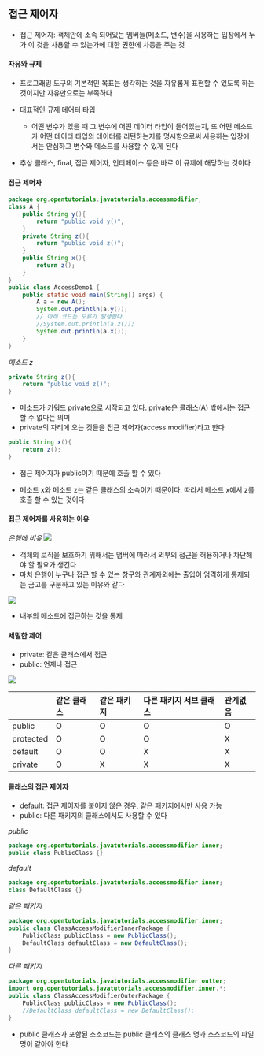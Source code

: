 ## 접근 제어자

- 접근 제어자: 객체안에 소속 되어있는 멤버들(메소드, 변수)을 사용하는 입장에서 누가 이 것을 사용할 수 있는가에 대한 권한에 차등을 주는 것

#### 자유와 규제

- 프로그래밍 도구의 기본적인 목표는 생각하는 것을 자유롭게 표현할 수 있도록 하는 것이지만 자유만으로는 부족하다

- 대표적인 규제 데어터 타입
    - 어떤 변수가 있을 때 그 변수에 어떤 데이터 타입이 들어있는지, 또 어떤 메소드가 어떤 데이터 타입의 데이터를 리턴하는지를 명시함으로써 사용하는 입장에서는 안심하고 변수와 메소드를 사용할 수 있게 된다

- 추상 클래스, final, 접근 제어자, 인터페이스 등은 바로 이 규제에 해당하는 것이다

#### 접근 제어자

```java
package org.opentutorials.javatutorials.accessmodifier;
class A {
    public String y(){
        return "public void y()";
    }
    private String z(){
        return "public void z()";
    }
    public String x(){
        return z();
    }
}
public class AccessDemo1 {
    public static void main(String[] args) {
        A a = new A();
        System.out.println(a.y());
        // 아래 코드는 오류가 발생한다.
        //System.out.println(a.z());
        System.out.println(a.x());
    }
}
```

*메소드 z*
```java
private String z(){
    return "public void z()";
}
```

- 메소드가 키워드 private으로 시작되고 있다. private은 클래스(A) 밖에서는 접근 할 수 없다는 의미
-  private의 자리에 오는 것들을 접근 제어자(access modifier)라고 한다

```java
public String x(){
    return z();
}
```
- 접근 제어자가 public이기 때문에 호출 할 수 있다

- 메소드 x와 메소드 z는 같은 클래스의 소속이기 때문이다. 따라서 메소드 x에서 z를 호출 할 수 있는 것이다

#### 접근 제어자를 사용하는 이유

*은행에 비유*
![](https://s3.ap-northeast-2.amazonaws.com/opentutorials-user-file/module/516/1979.jpg)

- 객체의 로직을 보호하기 위해서는 맴버에 따라서 외부의 접근을 허용하거나 차단해야 할 필요가 생긴다
- 마치 은행이 누구나 접근 할 수 있는 창구와 관계자외에는 출입이 엄격하게 통제되는 금고를 구분하고 있는 이유와 같다

![](https://s3.ap-northeast-2.amazonaws.com/opentutorials-user-file/module/516/1981.png)

- 내부의 메소드에 접근하는 것을 통제


#### 세밀한 제어

- private: 같은 클래스에서 접근
- public: 언제나 접근

![](https://s3.ap-northeast-2.amazonaws.com/opentutorials-user-file/module/516/1996.jpg)

| |같은 클래스|같은 패키지|다른 패키지 서브 클래스|관계없음|
|:---|:---|:---|:---|:---|
|public|O|O|O|O|
|protected|O|O|O|X|
|default|O|O|X|X|
|private|O|X|X|X|X|

#### 클래스의 접근 제어자

- default: 접근 제어자를 붙이지 않은 경우, 같은 패키지에서만 사용 가능
- public:  다른 패키지의 클래스에서도 사용할 수 있다

*public*
```java
package org.opentutorials.javatutorials.accessmodifier.inner;
public class PublicClass {}
```

*default*
```java
package org.opentutorials.javatutorials.accessmodifier.inner;
class DefaultClass {}
```

*같은 패키지*
```java
package org.opentutorials.javatutorials.accessmodifier.inner;
public class ClassAccessModifierInnerPackage {
    PublicClass publicClass = new PublicClass();
    DefaultClass defaultClass = new DefaultClass();
}
```

*다른 패키지*
```java
package org.opentutorials.javatutorials.accessmodifier.outter;
import org.opentutorials.javatutorials.accessmodifier.inner.*;
public class ClassAccessModifierOuterPackage {
    PublicClass publicClass = new PublicClass();
    //DefaultClass defaultClass = new DefaultClass();
}
```

- public 클래스가 포함된 소소코드는 public 클래스의 클래스 명과 소스코드의 파일명이 같아야 한다
